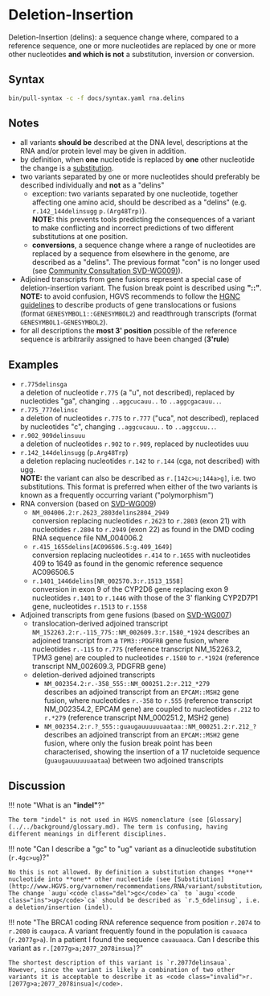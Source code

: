 # Deletion-Insertion

<!-- ## Definition -->

Deletion-Insertion (delins): a sequence change where, compared to a reference sequence, one or more nucleotides are replaced by one or more other nucleotides **and which is not** a substitution, inversion or conversion.

## Syntax

```sh exec="true"
bin/pull-syntax -c -f docs/syntax.yaml rna.delins
```

## Notes

- all variants **should be** described at the DNA level, descriptions at the RNA and/or protein level may be given in addition.
- by definition, when **one** nucleotide is replaced by **one** other nucleotide the change is a [substitution](substitution.md).
- two variants separated by one or more nucleotides should preferably be described individually and **not** as a "delins"
    - exception: two variants separated by one nucleotide, together affecting one amino acid, should be described as a "delins" (e.g. `r.142_144delinsugg` `p.(Arg48Trp)`).<br>
      **NOTE:** this prevents tools predicting the consequences of a variant to make conflicting and incorrect predictions of two different substitutions at one position.
    - **conversions**, a sequence change where a range of nucleotides are replaced by a sequence from elsewhere in the genome, are described as a "delins". The previous format "con" is no longer used (see [Community Consultation SVD-WG009)](../../consultation/SVD-WG009.md)).
- Adjoined transcripts from gene fusions represent a special case of deletion-insertion variant. The fusion break point is described using **"::"**.<br>
  **NOTE:** to avoid confusion, HGVS recommends to follow the [HGNC guidelines](https://www.genenames.org/about/guidelines/) to describe products of gene translocations or fusions (format `GENESYMBOL1::GENESYMBOL2`) and readthrough transcripts (format `GENESYMBOL1-GENESYMBOL2`).
- for all descriptions the **most 3' position** possible of the reference sequence is arbitrarily assigned to have been changed (**3'rule**)

## Examples

- `r.775delinsga`<br>
  a deletion of nucleotide `r.775` (a "u", not described), replaced by nucleotides "ga", changing `..aggc`<code class="del">u</code>`cauu..` to `..aggc`<code class="ins">ga</code>`cauu..`.
- `r.775_777delinsc`<br>
  a deletion of nucleotides `r.775` to `r.777` ("uca", not described), replaced by nucleotides "c", changing `..aggc`<code class="del">uca</code>`uu..` to `..aggc`<code class="ins">c</code>`uu..`.
- `r.902_909delinsuuu`<br>
  a deletion of nucleotides `r.902` to `r.909`, replaced by nucleotides uuu
- `r.142_144delinsugg` (`p.Arg48Trp`)<br>
  a deletion replacing nucleotides `r.142` to `r.144` (cga, not described) with ugg.<br>
  **NOTE:** the variant can also be described as `r.[142c>u;144a>g]`, i.e. two substitutions. This format is preferred when either of the two variants is known as a frequently occurring variant ("polymorphism")
- RNA conversion (based on [SVD-WG009](../../consultation/SVD-WG009.md))
    - `NM_004006.2:r.2623_2803delins2804_2949`<br>
      conversion replacing nucleotides `r.2623` to `r.2803` (exon 21) with nucleotides `r.2804` to `r.2949` (exon 22) as found in the DMD coding RNA sequence file NM_004006.2
    - `r.415_1655delins[AC096506.5:g.409_1649]`<br>
      conversion replacing nucleotides `r.414` to `r.1655` with nucleotides 409 to 1649 as found in the genomic reference sequence AC096506.5
    - `r.1401_1446delins[NR_002570.3:r.1513_1558]`<br>
      conversion in exon 9 of the CYP2D6 gene replacing exon 9 nucleotides `r.1401` to `r.1446` with those of the 3' flanking CYP2D7P1 gene, nucleotides `r.1513` to `r.1558`
- Adjoined transcripts from gene fusions (based on [SVD-WG007](../../consultation/SVD-WG007.md))
    - translocation-derived adjoined transcript<br>
      `NM_152263.2:r.-115_775::NM_002609.3:r.1580_*1924` describes an adjoined transcript from a `TPM3::PDGFRB` gene fusion, where nucleotides `r.-115` to `r.775` (reference transcript NM_152263.2, TPM3 gene) are coupled to nucleotides `r.1580` to `r.*1924` (reference transcript NM_002609.3, PDGFRB gene)
    - deletion-derived adjoined transcripts
        - `NM_002354.2:r.-358_555::NM_000251.2:r.212_*279`<br>
          describes an adjoined transcript from an `EPCAM::MSH2` gene fusion, where nucleotides `r.-358` to `r.555` (reference transcript NM_002354.2, EPCAM gene) are coupled to nucleotides `r.212` to `r.*279` (reference transcript NM_000251.2, MSH2 gene)
        - `NM_002354.2:r.?_555::guaugauuuuuuaataa::NM_000251.2:r.212_?`<br>
          describes an adjoined transcript from an `EPCAM::MSH2` gene fusion, where only the fusion break point has been characterised, showing the insertion of a 17 nucletoide sequence (`guaugauuuuuuaataa`) between two adjoined transcripts

## Discussion

!!! note "What is an **"indel"**?"

    The term "indel" is not used in HGVS nomenclature (see [Glossary](../../background/glossary.md). The term is confusing, having different meanings in different disciplines.

!!! note "Can I describe a "gc" to "ug" variant as a dinucleotide substitution (<code class="invalid">r.4gc>ug</code>)?"

    No this is not allowed. By definition a substitution changes **one** nucleotide into **one** other nucleotide (see [Substitution](http://www.HGVS.org/varnomen/recommendations/RNA/variant/substitution/)). The change `augu`<code class="del">gc</code>`ca` to `augu`<code class="ins">ug</code>`ca` should be described as `r.5_6delinsug`, i.e. a deletion/insertion (indel).

!!! note "The BRCA1 coding RNA reference sequence from position `r.2074` to `r.2080` is `caugaca`. A variant frequently found in the population is `cau`<code class="sub">a</code>`aca` (`r.2077g>a`). In a patient I found the sequence `cau`<code class="sub">a</code><code class="ins">ua</code>`aca`. Can I describe this variant as <code class="invalid">r.[2077g>a;2077_2078insua]</code>?"

    The shortest description of this variant is `r.2077delinsaua`. However, since the variant is likely a combination of two other variants it is acceptable to describe it as <code class="invalid">r.[2077g>a;2077_2078insua]</code>.
